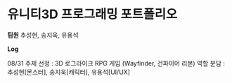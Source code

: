 # 유니티3D 프로그래밍 포트폴리오

**팀원**
추성현, 송지욱, 유용석

**Log**

08/31
주제 선정 : 3D 로그라이크 RPG 게임 (Wayfinder, 건파이어 리본)
역할 분담 : 추성현[몬스터], 송지욱[캐릭터], 유용석[UI/UX]
